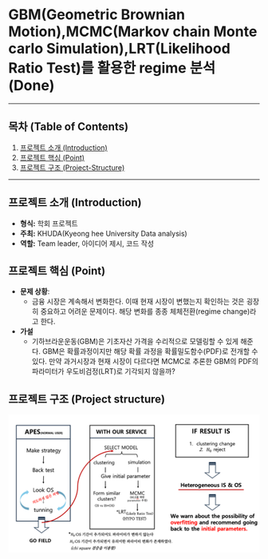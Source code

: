 # GBM(Geometric Brownian Motion),MCMC(Markov chain Monte carlo Simulation),LRT(Likelihood Ratio Test)를 활용한 regime 분석 (Done)
---

## 목차 (Table of Contents)

1. [프로젝트 소개 (Introduction)](#프로젝트-소개-introduction)  
2. [프로젝트 핵심 (Point)](#프로젝트-핵심-Point)  
3. [프로젝트 구조 (Project-Structure)](#프로젝트-구조-project-structure) 

---
## 프로젝트 소개 (Introduction)
- **형식:**
  학회 프로젝트
- **주최:**
  KHUDA(Kyeong hee University Data analysis)
- **역할:** Team leader, 아이디어 제시, 코드 작성

## 프로젝트 핵심 (Point)

- **문제 상황**:
  - 금융 시장은 계속해서 변화한다. 이때 현재 시장이 변했는지 확인하는 것은 굉장히 중요하고 어려운 문제이다. 해당 변화를 종종 체체전환(regime change)라고 한다.
- **가설**
  - 기하브라운운동(GBM)은 기초자산 가격을 수리적으로 모델링할 수 있게 해준다. GBM은 확률과정이지만 해당 확률 과정을 확률밀도함수(PDF)로 전개할 수 있다.
    만약 과거시장과 현재 시장이 다르다면 MCMC로 추론한 GBM의 PDF의 파라미터가 우도비검정(LRT)로 기각되지 않을까?


## 프로젝트 구조 (Project structure)

![workflow](./images/work_flow.png)


